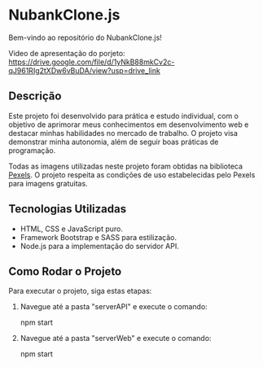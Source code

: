 
# NubankClone.js

Bem-vindo ao repositório do NubankClone.js!

Video de apresentação do porjeto: https://drive.google.com/file/d/1yNkB88mkCv2c-qJ961RIg2tXDw6vBuDA/view?usp=drive_link

## Descrição

Este projeto foi desenvolvido para prática e estudo individual, com o objetivo de aprimorar meus conhecimentos em desenvolvimento web e destacar minhas habilidades no mercado de trabalho. O projeto visa demonstrar minha autonomia, além de seguir boas práticas de programação.

Todas as imagens utilizadas neste projeto foram obtidas na biblioteca [Pexels](https://www.pexels.com/pt-br/). O projeto respeita as condições de uso estabelecidas pelo Pexels para imagens gratuitas.

## Tecnologias Utilizadas

- HTML, CSS e JavaScript puro.
- Framework Bootstrap e SASS para estilização.
- Node.js para a implementação do servidor API.

## Como Rodar o Projeto

Para executar o projeto, siga estas etapas:

1. Navegue até a pasta "serverAPI" e execute o comando:

   npm start

2. Navegue até a pasta "serverWeb" e execute o comando:

   npm start
